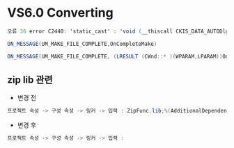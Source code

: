 # VS6.0 Converting

```cs
오류 36 error C2440: 'static_cast' : 'void (__thiscall CKIS_DATA_AUTODlg::* )(WPARAM,LPARAM)'에서 'LRESULT (__thiscall CWnd::* )(WPARAM,LPARAM)'(으)로 변환할 수 없습니다. d:\private\develop\kisdatakisnet\kis_data_autodlg.cpp 106 1 KIS_DATA_AUTO

ON_MESSAGE(UM_MAKE_FILE_COMPLETE,OnCompleteMake)

ON_MESSAGE(UM_MAKE_FILE_COMPLETE, (LRESULT (CWnd::* )(WPARAM,LPARAM))OnCompleteMake)
```

## zip lib 관련

* 변경 전

```cs
프로젝트 속성 -> 구성 속성 -> 링커 -> 입력 : ZipFunc.lib;%(AdditionalDependencies)
```

* 변경 후

```cs
프로젝트 속성 -> 구성 속성 -> 링커 -> 입력 :
```
